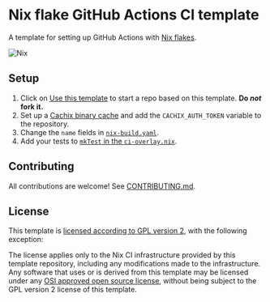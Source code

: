 # Nix flake GitHub Actions CI template

A template for setting up GitHub Actions with [Nix flakes](https://nixos.wiki/wiki/Flakes).

![Nix](https://img.shields.io/badge/nix-0175C2?style=for-the-badge&logo=NixOS&logoColor=white)

## Setup

1. Click on [Use this template](https://github.com/MrcJkb/nix-flake-github-ci-template/generate)
to start a repo based on this template. **Do _not_ fork it.**
2. Set up a [Cachix binary cache](https://app.cachix.org/cache) and add the
`CACHIX_AUTH_TOKEN` variable to the repository.
3. Change the `name` fields in [`nix-build.yaml`](./.github/workflows/nix-build.yml).
4. Add your tests to [`mkTest` in the `ci-overlay.nix`](./nix/ci-overlay.nix).

## Contributing

All contributions are welcome!
See [CONTRIBUTING.md](./CONTRIBUTING.md).

## License

This template is [licensed according to GPL version 2](./LICENSE),
with the following exception:

The license applies only to the Nix CI infrastructure provided by this template
repository, including any modifications made to the infrastructure.
Any software that uses or is derived from this template may be licensed under any
[OSI approved open source license](https://opensource.org/licenses/),
without being subject to the GPL version 2 license of this template.
